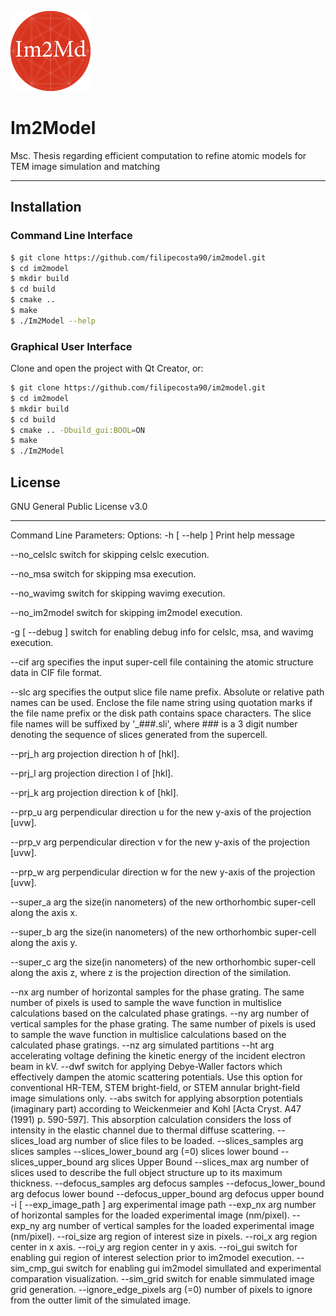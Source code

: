 ![alt text](https://raw.githubusercontent.com/filipecosta90/im2model/master/src/res/AppIcon128.png)


# Im2Model
Msc. Thesis regarding efficient computation to refine atomic models for TEM image simulation and matching 
********************************************************************************


## Installation
### Command Line Interface

```sh
$ git clone https://github.com/filipecosta90/im2model.git
$ cd im2model
$ mkdir build
$ cd build
$ cmake ..
$ make
$ ./Im2Model --help
```

### Graphical User Interface
Clone and open the project with Qt Creator, or:

```sh
$ git clone https://github.com/filipecosta90/im2model.git
$ cd im2model 
$ mkdir build
$ cd build
$ cmake .. -Dbuild_gui:BOOL=ON
$ make
$ ./Im2Model
```


License
----

GNU General Public License v3.0


----

Command Line Parameters:
Options:
-h [ --help ]                 Print help message

--no_celslc                   switch for skipping celslc execution.


--no_msa                      switch for skipping msa execution.

--no_wavimg                   switch for skipping wavimg execution.

--no_im2model                 switch for skipping im2model execution.

-g [ --debug ]                switch for enabling debug info for celslc, msa,
and wavimg execution.

--cif arg                     specifies the input super-cell file containing 
the atomic structure data in CIF file format.

--slc arg                     specifies the output slice file name prefix. 
Absolute or relative path names can be used. 
Enclose the file name string using quotation 
marks if the file name prefix or the disk path 
contains space characters. The slice file names
will be suffixed by '_###.sli', where ### is a 
3 digit number denoting the sequence of slices 
generated from the supercell.

--prj_h arg                   projection direction h of [hkl].

--prj_l arg                   projection direction l of [hkl].

--prj_k arg                   projection direction k of [hkl].

--prp_u arg                   perpendicular direction u for the new y-axis of
the projection [uvw].

--prp_v arg                   perpendicular direction v for the new y-axis of
the projection [uvw].

--prp_w arg                   perpendicular direction w for the new y-axis of
the projection [uvw].

--super_a arg                 the size(in nanometers) of the new orthorhombic
super-cell along the axis x.

--super_b arg                 the size(in nanometers) of the new orthorhombic
super-cell along the axis y.

--super_c arg                 the size(in nanometers) of the new orthorhombic
super-cell along the axis z, where z is the 
projection direction of the similation.

--nx arg                      number of horizontal samples for the phase 
grating. The same number of pixels is used to 
sample the wave function in multislice 
calculations based on the calculated phase 
gratings.
--ny arg                      number of vertical samples for the phase 
grating. The same number of pixels is used to 
sample the wave function in multislice 
calculations based on the calculated phase 
gratings.
--nz arg                      simulated partitions
--ht arg                      accelerating voltage defining the kinetic 
energy of the incident electron beam in kV.
--dwf                         switch for applying Debye-Waller factors which 
effectively dampen the atomic scattering 
potentials. Use this option for conventional 
HR-TEM, STEM bright-field, or STEM annular 
bright-field image simulations only.
--abs                         switch for applying absorption potentials 
(imaginary part) according to Weickenmeier and 
Kohl [Acta Cryst. A47 (1991) p. 590-597]. This 
absorption calculation considers the loss of 
intensity in the elastic channel due to thermal
diffuse scattering.
--slices_load arg             number of slice files to be loaded.
--slices_samples arg          slices samples
--slices_lower_bound arg (=0) slices lower bound
--slices_upper_bound arg      slices Upper Bound
--slices_max arg              number of slices used to describe the full 
object structure up to its maximum thickness.
--defocus_samples arg         defocus samples
--defocus_lower_bound arg     defocus lower bound
--defocus_upper_bound arg     defocus upper bound
-i [ --exp_image_path ] arg   experimental image path
--exp_nx arg                  number of horizontal samples for the loaded 
experimental image (nm/pixel).
--exp_ny arg                  number of vertical samples for the loaded 
experimental image (nm/pixel).
--roi_size arg                region of interest size in pixels.
--roi_x arg                   region center in x axis.
--roi_y arg                   region center in y axis.
--roi_gui                     switch for enabling gui region of interest 
selection prior to im2model execution.
--sim_cmp_gui                 switch for enabling gui im2model simullated and
experimental comparation visualization.
--sim_grid                    switch for enable simmulated image grid 
generation.
--ignore_edge_pixels arg (=0) number of pixels to ignore from the outter 
limit of the simulated image.
